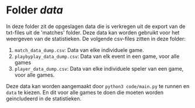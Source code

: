 # Folder *data*

In deze folder zit de opgeslagen data die is verkregen uit de export van de txt-files uit de 'matches' folder. Deze data kan worden gebruikt voor het weergeven van de statistieken. De volgende csv-files zitten in deze folder:

1. `match_data_dump.csv`: Data van elke individuele game.
2. `playbyplay_data_dump.csv`: Data van elk event in een game, voor alle games
3. `player_data_dump.csv`: Data van elke individuele speler van een game, voor alle games. 

Deze data kan worden aangemaakt door `python3 code/main.py` te runnen en `data` te kiezen. En dit voor alle games te doen die moeten worden geincludeerd in de statistieken.